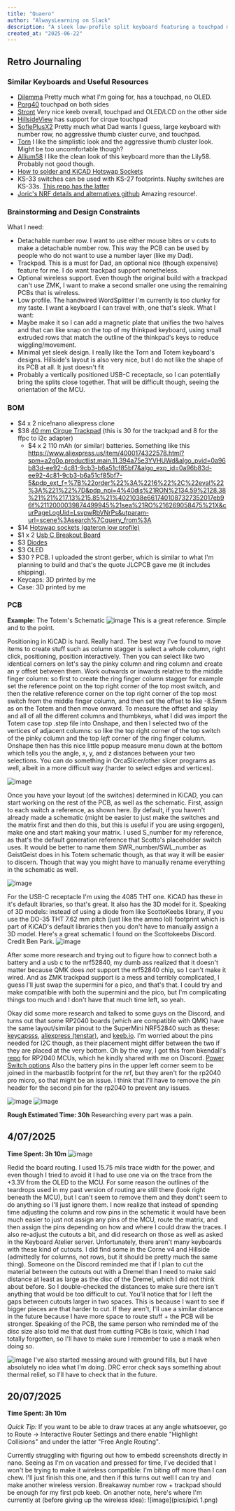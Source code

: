 ```yaml
---
title: "Quaero"
author: "AlwaysLearning on Slack"
description: "A sleek low-profile split keyboard featuring a touchpad module."
created_at: "2025-06-22"
--- 
```


## Retro Journaling 

### Similar Keyboards and Useful Resources
- [Dilemma](https://github.com/Bastardkb/Dilemma) Pretty much what I'm going for, has a touchpad, no OLED.
- [Porg40](https://github.com/RaphCoder13/Porg40) touchpad on both sides
- [Stront](https://github.com/zzeneg/stront) Very nice keeb overall, touchpad and OLED/LCD on the other side
- [HillsideView](https://github.com/wannabecoffeenerd/HillSideView) has support for cirque touchpad
- [SoflePlusX2](https://xcmkb.com/pages/plus2) Pretty much what Dad wants I guess, large keyboard with number row, no aggressive thumb cluster curve, and touchpad.
- [Torn](https://github.com/rtitmuss/torn) I like the simplistic look and the aggressive thumb cluster look. Might be too uncomfortable though?
- [Allium58](https://github.com/beekeeb/Allium58) I like the clean look of this keyboard more than the Lily58. Probably not good though. 
- [How to solder and KiCAD Hotswap Sockets](https://www.youtube.com/watch?v=H-FxFGjjxSI)
- KS-33 switches can be used with KS-27 footprints. Nuphy switches are KS-33s. [This repo has the latter](https://github.com/ai03-2725/MX_V2)
- [Joric's NRF details and alternatives github](https://github.com/joric/nrfmicro/wiki/Pinout) Amazing resource!.

### Brainstorming and Design Constraints
What I need:
- Detachable number row. I want to use either mouse bites or v cuts to make a detachable number row. This way the PCB can be used by people who do not want to use a number layer (like my Dad). 
- Trackpad. This is a must for Dad, an optional nice (though expensive) feature for me. I do want trackpad support nonetheless. 
- Optional wireless support. Even though the original build with a trackpad can't use ZMK, I want to make a second smaller one using the remaining PCBs that is wireless.
- Low profile. The handwired WordSplitter I'm currently is too clunky for my taste. I want a keyboard I can travel with, one that's sleek.
What I want:
- Maybe make it so I can add a magnetic plate that unifies the two halves and that can like snap on the top of my thinkpad keyboard, using small extruded rows that match the outline of the thinkpad's keys to reduce wiggling/movement.
- Minimal yet sleek design. I really like the Torn and Totem keyboard's designs. Hillside's layout is also very nice, but I do not like the shape of its PCB at all. It just doesn't fit
- Probably a vertically positioned USB-C receptacle, so I can potentially bring the splits close together. That will be difficult though, seeing the orientation of the MCU. 
### BOM
- $4 x 2 nice!nano aliexpress clone
- $38 [40 mm Cirque Trackpad](https://keycapsss.com/keyboard-parts/parts/211/glidepoint-cirque-trackpad-tm040040-tm035035) (this is 30 for the trackpad and 8 for the ffpc to i2c adapter)
	- $4 x 2 110 mAh (or similar) batteries. Something like this https://www.aliexpress.us/item/4000174322578.html?spm=a2g0o.productlist.main.11.394a75e3YVHUWd&algo_pvid=0a96b83d-ee92-4c81-9cb3-b6a51cf85bf7&algo_exp_id=0a96b83d-ee92-4c81-9cb3-b6a51cf85bf7-5&pdp_ext_f=%7B%22order%22%3A%2216%22%2C%22eval%22%3A%221%22%7D&pdp_npi=4%40dis%21RON%2134.59%2128.38%21%21%217.13%215.85%21%4021038e6617401087327352017eb96f%2112000039874499945%21sea%21RO%216269058475%21X&curPageLogUid=LsvpwRbVNrPs&utparam-url=scene%3Asearch%7Cquery_from%3A
- $14 [Hotswap sockets (gateron low profile)](https://www.aliexpress.com/item/1005007267551458.html?sourceType=1&spm=a2g0o.wish-manage-home.0.0)
- $1 x 2 [Usb C Breakout Board](https://ardushop.ro/ro/fire-si-conectori/1401-modul-usb-c-groundstudio-6427854000804.html) 
- $3 [Diodes](https://www.aliexpress.com/ssr/300000512/BundleDeals2?spm=a2g0o.productlist.main.5.121a67ddfqVjBl&productIds=4000142272546:10000000428321629&pha_manifest=ssr&_immersiveMode=true&disableNav=YES&sourceName=SEARCHProduct&utparam-url=scene%3Asearch%7Cquery_from%3A)
- $3 OLED 
- $30 ? PCB. I uploaded the stront gerber, which is similar to what I'm planning to build and that's the quote JLCPCB gave me (it includes shipping). 
- Keycaps: 3D printed by me
- Case: 3D printed by me

### PCB

**Example:** The Totem's Schematic
![image](https://github.com/user-attachments/assets/ccecec50-de92-407a-ad07-3dc85ebb2cdb)
 This is a great reference. Simple and to the point. 

Positioning in KiCAD is hard. Really hard. The best way I've found to move items to create stuff such as column stagger is select a whole column, right click, positioning, position interactively. Then you can select like two identical corners on let's say the pinky column and ring column and create an y offset between them. Work outwards or inwards relative to the middle finger column: so first to create the ring finger column stagger for example set the reference point on the top right corner of the top most switch, and then the relative reference corner on the top right corner of the top most switch from the middle finger column, and then set the offset to like -8.5mm as on the Totem and then move onward. To measure the offset and splay and all of all the different columns and thumbkeys, what I did was import the Totem case top .step file into Onshape, and then I selected two of the vertices of adjacent columns: so like the top right corner of the top switch of the pinky column and the top *left* corner of the ring finger column. Onshape then has this nice little popup measure menu down at the bottom which tells you the angle, x, y, and z distances between your two selections. You can do something in OrcaSlicer/other slicer programs as well, albeit in a more difficult way (harder to select edges and vertices). 

![image](https://github.com/user-attachments/assets/bb970a46-3114-427d-89e2-14c41f926ee5)

Once you have your layout (of the switches) determined in KiCAD, you can start working on the rest of the PCB, as well as the schematic. First, assign to each switch a reference, as shown here. By default, if you haven't already made a schematic (might be easier to just make the switches and the matrix first and then do this, but this is useful if you are using ergogen), make one and start making your matrix. I used S_number for my reference, as that's the default generation reference that Scotto's placeholder switch uses. It would be better to name them SWR_number/SWL_number as GeistGeist does in his Totem schematic though, as that way it will be easier to discern. Though that way you might have to manually rename everything in the schematic as well.

![image](https://github.com/user-attachments/assets/7453dc47-ee52-404c-8c6e-f6f35d0c610f)

For the USB-C receptacle I'm using the 4085 THT one. KiCAD has these in it's default libraries, so that's great. It also has the 3D model for it. Speaking of 3D models: instead of using a diode from like ScottoKeebs library, if you use the DO-35 THT 7.62 mm pitch (just like the ammo lol) footprint which is part of KiCAD's default libraries then you don't have to manually assign a 3D model. 
Here's a great schematic I found on the Scottokeebs Discord. Credit Ben Park.
![image](https://github.com/user-attachments/assets/efa5ddd9-e780-4fb9-88b0-9dfdcf9afcf3)



After some more research and trying out to figure how to connect both a battery and a usb c to the nrf52840, my dumb ass realized that it doesn't matter because QMK does *not* support the nrf52840 chip, so I can't make it wired. And as ZMK trackpad support is a mess and terribly complicated, I guess I'll just swap the supermini for a pico, and that's that. I could try and make compatible with both the supermini and the pico, but I'm complicating things too much and I don't have that much time left, so yeah.

Okay did some more research and talked to some guys on the Discord, and turns out that some RP2040 boards (which are compatible with QMK) have the same layout/similar pinout to the SuperMini NRF52840 such as these: [keycapsss](https://keycapsss.com/0xCB-Helios-Pro-Micro-Elite-C-compatible-MicroController-with-RP2040/KC10205-BK), [aliexpress (tenstar)](https://www.aliexpress.com/item/1005006130019224.html?gatewayAdapt=4itemAdapt), and [keeb.io](https://keeb.io/products/rp2040-pro-micro-usb-c-controller). I'm worried about the pins needed for I2C though, as their placement might differ between the two if they are placed at the very bottom. Oh by the way, I got this from bkendall's [repo](https://github.com/bgkendall/keyboard_mcu_list?tab=readme-ov-file) for RP2040 MCUs, which he kindly shared with me on Discord. [Power Switch options](https://discord.com/channels/714176584269168732/827258620902899714/1355227023005581394) Also the battery pins in the upper left corner seem to be joined in the marbastlib footprint for the nrf, but they aren't for the rp2040 pro micro, so that might be an issue. I think that I'll have to remove the pin header for the second pin for the rp2040 to prevent any issues.

![image](https://github.com/user-attachments/assets/406a34fe-3c26-4138-aa23-b22fa81951b5)
![image](https://github.com/user-attachments/assets/2b2cb409-f877-41dd-bb2b-a52b944d1f80)

**Rough Estimated Time: 30h** Researching every part was a pain.


## 4/07/2025
**Time Spent: 3h 10m**
![image](https://github.com/user-attachments/assets/d33190a5-40e0-4882-b20b-125dcf3be896)



Redid the board routing. I used 15.75 mils trace width for the power, and even though I tried to avoid it I had to use one via on the trace from the +3.3V from the OLED to the MCU. For some reason the outlines of the teardrops used in my past version of routing are still there (look right beneath the MCU), but I can't seem to remove them and they dont't seem to do anything so I'll just ignore them. I now realize that instead of spending time adjusting the column and row pins in the schematic it would have been much easier to just not assign any pins of the MCU, route the matrix, and then assign the pins depending on how and where I could draw the traces. I also re-adjust the cutouts a bit, and did research on those as well as asked in the Keyboard Atelier server. Unfortunately, there aren't many keyboards with these kind of cutouts. I did find some in the Corne v4 and Hillside (admittedly for columns, not rows, but it should be pretty much the same thing). Someone on the Discord reminded me that if I plan to cut the material between the cutouts out with a Dremel than I need to make said distance at least as large as the disc of the Dremel, which I did not think about before. So I double-checked the distances to make sure there isn't anything that would be too difficult to cut. You'll notice that for I left the gaps between cutouts larger in two spaces. This is because I want to see if bigger pieces are that harder to cut. If they aren't, I'll use a similar distance in the future because I have more space to route stuff + the PCB will be stronger. Speaking of the PCB, the same person who reminded me of the disc size also told me that dust from cutting PCBs is toxic, which I had totally forgotten, so I'll have to make sure I remember to use a mask when doing so. 

![image](https://github.com/user-attachments/assets/39573001-8410-4e5c-b746-d298d3ed305b)
I've also started messing around with ground fills, but I have absolutely no idea what I'm doing. DRC error check says something about thermal relief, so I'll have to check that in the future.

## 20/07/2025
**Time Spent: 3h 10m**

*Quick Tip:* If you want to be able to draw traces at any angle whatsoever, go to Route -> Interactive Router Settings and there enable "Highlight Collisions" and under the latter "Free Angle Routing". 

Currently struggling with figuring out how to embedd screenshots directly in nano. 
Seeing as I'm on vacation and pressed for time, I've decided that I won't be trying to make it wireless compatible: I'm biting off more than I can chew. I'll just finish this one, and then if this turns out well I can try and make another wireless version. Breakaway number row + trackpad should be enough for my first pcb keeb. On another note, here's where I'm currently at (before giving up the wireless idea):
![image](pics/pic\ 1.png)
